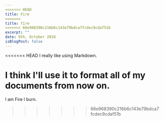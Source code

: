 ```yaml
---
<<<<<<< HEAD
title: Fire
=======
title: fire
>>>>>>> 66e968390c216b6c143e79bdca7fcdec9cdaf51b
excerpt: ""
date: 9th, October 2018
isBlogPost: false
---
```


<<<<<<< HEAD
I really like using Markdown.

I think I'll use it to format all of my documents from now on.
=======
I am Fire I burn.
>>>>>>> 66e968390c216b6c143e79bdca7fcdec9cdaf51b
